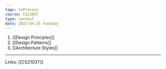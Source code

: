 ```yaml
---
tags: toProcess
course: CS2103T
type: content
date: 2023-04-25 Tuesday
---
```


1. [[Design Principles]]
2. [[Design Patterns]]
3. [[Architecture Styles]]

---
Links: [[CS2103T]]
